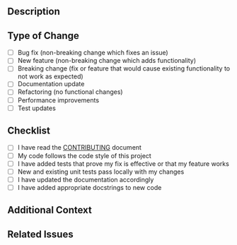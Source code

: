 ## Description
<!-- Provide a brief summary of your changes -->

## Type of Change
<!-- Mark the appropriate option with an [x] -->
- [ ] Bug fix (non-breaking change which fixes an issue)
- [ ] New feature (non-breaking change which adds functionality)
- [ ] Breaking change (fix or feature that would cause existing functionality to not work as expected)
- [ ] Documentation update
- [ ] Refactoring (no functional changes)
- [ ] Performance improvements
- [ ] Test updates

## Checklist
<!-- Mark the items that apply with an [x] -->
- [ ] I have read the [CONTRIBUTING](../CONTRIBUTING.md) document
- [ ] My code follows the code style of this project
- [ ] I have added tests that prove my fix is effective or that my feature works
- [ ] New and existing unit tests pass locally with my changes
- [ ] I have updated the documentation accordingly
- [ ] I have added appropriate docstrings to new code

## Additional Context
<!-- Add any other context about the PR here -->

## Related Issues
<!-- Link related issues here using # syntax: #123 -->
